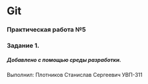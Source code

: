 # Git 
### Практическая работа №5 
### Задание 1. 
##### Добавлено с помощью среды разработки. 
Выполнил: 
Плотников Станислав Сергеевич
УВП-311
